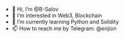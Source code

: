 - 👋 Hi, I’m @B-Salov
- 👀 I’m interested in Web3, Blockchain
- 🌱 I’m currently learning Python and Solidity
- 📫 How to reach me by Telegram: @enjion
